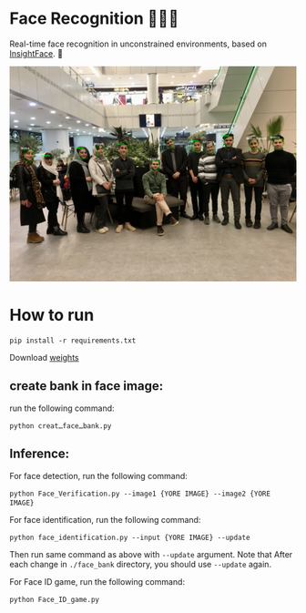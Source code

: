 # Face Recognition 🧑👩‍🦰
Real-time face recognition in unconstrained environments, based on [InsightFace](https://github.com/deepinsight/insightface). 
 🧑

 <img src="result.jpg" alt="about">

<br>

# How to run
```
pip install -r requirements.txt
```
Download [weights](https://drive.google.com/file/d/1Z0Kh7fdPgfN7KUSLdg42agIy_ip1WR0f/view?usp=drive_link)
## create bank in face image:
run the following command:
```
python creatـfaceـbank.py
```
## Inference:
For face detection, run the following command:
```
python Face_Verification.py --image1 {YORE IMAGE} --image2 {YORE IMAGE}
```

For face identification, run the following command:
```
python face_identification.py --input {YORE IMAGE} --update
```
Then run same command as above with `--update` argument. Note that After each change in `./face_bank` directory, you should use `--update` again.


For Face ID game, run the following command:
```
python Face_ID_game.py 
```
